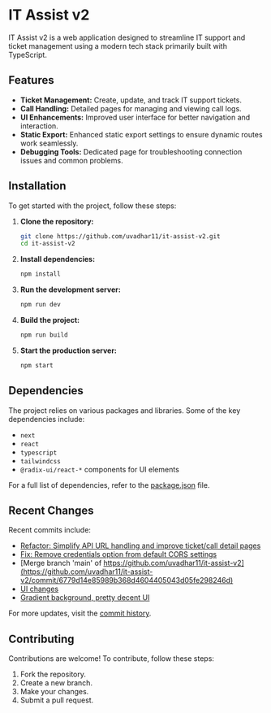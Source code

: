 # IT Assist v2

IT Assist v2 is a web application designed to streamline IT support and ticket management using a modern tech stack primarily built with TypeScript.

## Features

- **Ticket Management:** Create, update, and track IT support tickets.
- **Call Handling:** Detailed pages for managing and viewing call logs.
- **UI Enhancements:** Improved user interface for better navigation and interaction.
- **Static Export:** Enhanced static export settings to ensure dynamic routes work seamlessly.
- **Debugging Tools:** Dedicated page for troubleshooting connection issues and common problems.

## Installation

To get started with the project, follow these steps:

1. **Clone the repository:**
   ```bash
   git clone https://github.com/uvadhar11/it-assist-v2.git
   cd it-assist-v2
   ```

2. **Install dependencies:**
   ```bash
   npm install
   ```

3. **Run the development server:**
   ```bash
   npm run dev
   ```

4. **Build the project:**
   ```bash
   npm run build
   ```

5. **Start the production server:**
   ```bash
   npm start
   ```

## Dependencies

The project relies on various packages and libraries. Some of the key dependencies include:
- `next`
- `react`
- `typescript`
- `tailwindcss`
- `@radix-ui/react-*` components for UI elements

For a full list of dependencies, refer to the [package.json](https://github.com/uvadhar11/it-assist-v2/blob/main/package.json) file.

## Recent Changes

Recent commits include:
- [Refactor: Simplify API URL handling and improve ticket/call detail pages](https://github.com/uvadhar11/it-assist-v2/commit/0acaba062516e90dceac68eb65230cbb1cb27a6e)
- [Fix: Remove credentials option from default CORS settings](https://github.com/uvadhar11/it-assist-v2/commit/7607df7c4f238509fce6214235c36bf8c6387378)
- [Merge branch 'main' of https://github.com/uvadhar11/it-assist-v2](https://github.com/uvadhar11/it-assist-v2/commit/6779d14e85989b368d4604405043d05fe298246d)
- [UI changes](https://github.com/uvadhar11/it-assist-v2/commit/597c114b1c4d5818ef1fd2aa483875d74ffff80b)
- [Gradient background, pretty decent UI](https://github.com/uvadhar11/it-assist-v2/commit/21750fd2b220154434ecc55beef677497f3d796d)

For more updates, visit the [commit history](https://github.com/uvadhar11/it-assist-v2/commits/main).

## Contributing

Contributions are welcome! To contribute, follow these steps:
1. Fork the repository.
2. Create a new branch.
3. Make your changes.
4. Submit a pull request.
